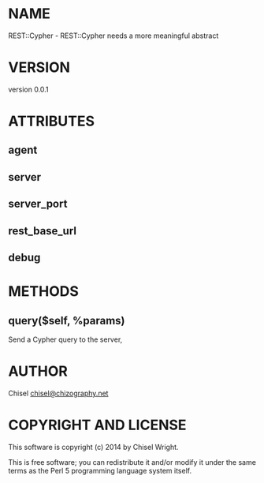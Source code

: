 # NAME

REST::Cypher - REST::Cypher needs a more meaningful abstract

# VERSION

version 0.0.1

# ATTRIBUTES

## agent

## server

## server\_port

## rest\_base\_url

## debug

# METHODS

## query($self, %params)

Send a Cypher query to the server,

# AUTHOR

Chisel <chisel@chizography.net>

# COPYRIGHT AND LICENSE

This software is copyright (c) 2014 by Chisel Wright.

This is free software; you can redistribute it and/or modify it under
the same terms as the Perl 5 programming language system itself.
